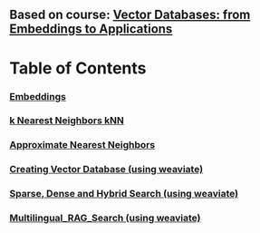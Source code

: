 ## Based on course: [Vector Databases: from Embeddings to Applications](https://www.deeplearning.ai/short-courses/vector-databases-embeddings-applications/)


# Table of Contents
### [Embeddings](https://github.com/AnsImran/vector-databases/blob/master/1_Embeddings.ipynb)
### [k Nearest Neighbors kNN](https://github.com/AnsImran/vector-databases/blob/master/2_kNN.ipynb)
### [Approximate Nearest Neighbors](https://github.com/AnsImran/vector-databases/blob/master/3_approximate_nearest_neighbours.ipynb)
### [Creating Vector Database (using weaviate)](https://github.com/AnsImran/vector-databases/blob/master/4_Objects_Vectors.ipynb)
### [Sparse, Dense and Hybrid Search (using weaviate)](https://github.com/AnsImran/vector-databases/blob/master/5_HybridSearch.ipynb)
### [Multilingual_RAG_Search (using weaviate)](https://github.com/AnsImran/vector-databases/blob/master/6_Multilingual_RAG_Search.ipynb)
